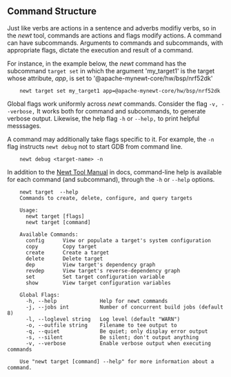 ## Command Structure

Just like verbs are actions in a sentence and adverbs modifiy verbs, so in the *newt* tool, commands are actions and flags modify actions. A command can have subcommands. Arguments to commands and subcommands, with appropriate flags, dictate the execution and result of a command. 

For instance, in the example below, the *newt* command has the subcommand `target set` in which the argument 'my_target1' is the target whose attribute, *app*, is set to '@apache-mynewt-core/hw/bsp/nrf52dk'

```no-highlight
    newt target set my_target1 app=@apache-mynewt-core/hw/bsp/nrf52dk
```

Global flags work uniformly across *newt* commands. Consider the flag `-v, --verbose,` It works both for command and subcommands, to generate verbose output. Likewise, the help flag `-h` or  `--help,`  to print helpful messsages.

A command may additionally take flags specific to it. For example, the `-n ` flag instructs `newt debug` not to start GDB from command line.

```no-highlight
    newt debug <target-name> -n
```
In addition to the [Newt Tool Manual](newt_intro.md) in docs, command-line help is available for each command (and subcommand), through the `-h` or `--help` options. 

```no-highlight
    newt target  --help
    Commands to create, delete, configure, and query targets
    
    Usage:
      newt target [flags]
      newt target [command]
    
    Available Commands:
      config      View or populate a target's system configuration
      copy        Copy target
      create      Create a target
      delete      Delete target
      dep         View target's dependency graph
      revdep      View target's reverse-dependency graph
      set         Set target configuration variable
      show        View target configuration variables
    
    Global Flags:
      -h, --help              Help for newt commands
      -j, --jobs int          Number of concurrent build jobs (default 8)
      -l, --loglevel string   Log level (default "WARN")
      -o, --outfile string    Filename to tee output to
      -q, --quiet             Be quiet; only display error output
      -s, --silent            Be silent; don't output anything
      -v, --verbose           Enable verbose output when executing commands

    Use "newt target [command] --help" for more information about a command.

```
